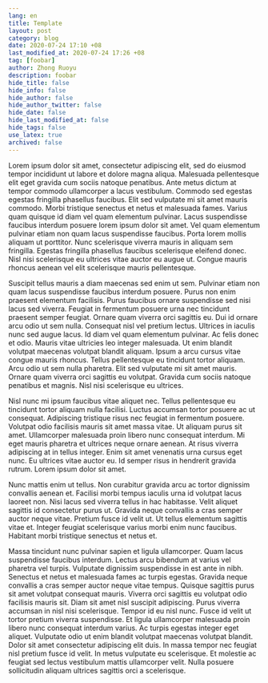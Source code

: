 ```yaml
---
lang: en
title: Template
layout: post
category: blog
date: 2020-07-24 17:10 +08
last_modified_at: 2020-07-24 17:26 +08
tag: [foobar]
author: Zhong Ruoyu
description: foobar
hide_title: false
hide_info: false
hide_author: false
hide_author_twitter: false
hide_date: false
hide_last_modified_at: false
hide_tags: false
use_latex: true
archived: false
---
```


Lorem ipsum dolor sit amet, consectetur adipiscing elit, sed do eiusmod tempor incididunt ut labore et dolore magna aliqua. Malesuada pellentesque elit eget gravida cum sociis natoque penatibus. Ante metus dictum at tempor commodo ullamcorper a lacus vestibulum. Commodo sed egestas egestas fringilla phasellus faucibus. Elit sed vulputate mi sit amet mauris commodo. Morbi tristique senectus et netus et malesuada fames. Varius quam quisque id diam vel quam elementum pulvinar. Lacus suspendisse faucibus interdum posuere lorem ipsum dolor sit amet. Vel quam elementum pulvinar etiam non quam lacus suspendisse faucibus. Porta lorem mollis aliquam ut porttitor. Nunc scelerisque viverra mauris in aliquam sem fringilla. Egestas fringilla phasellus faucibus scelerisque eleifend donec. Nisl nisi scelerisque eu ultrices vitae auctor eu augue ut. Congue mauris rhoncus aenean vel elit scelerisque mauris pellentesque.

Suscipit tellus mauris a diam maecenas sed enim ut sem. Pulvinar etiam non quam lacus suspendisse faucibus interdum posuere. Purus non enim praesent elementum facilisis. Purus faucibus ornare suspendisse sed nisi lacus sed viverra. Feugiat in fermentum posuere urna nec tincidunt praesent semper feugiat. Ornare quam viverra orci sagittis eu. Dui id ornare arcu odio ut sem nulla. Consequat nisl vel pretium lectus. Ultrices in iaculis nunc sed augue lacus. Id diam vel quam elementum pulvinar. Ac felis donec et odio. Mauris vitae ultricies leo integer malesuada. Ut enim blandit volutpat maecenas volutpat blandit aliquam. Ipsum a arcu cursus vitae congue mauris rhoncus. Tellus pellentesque eu tincidunt tortor aliquam. Arcu odio ut sem nulla pharetra. Elit sed vulputate mi sit amet mauris. Ornare quam viverra orci sagittis eu volutpat. Gravida cum sociis natoque penatibus et magnis. Nisl nisi scelerisque eu ultrices.

Nisl nunc mi ipsum faucibus vitae aliquet nec. Tellus pellentesque eu tincidunt tortor aliquam nulla facilisi. Luctus accumsan tortor posuere ac ut consequat. Adipiscing tristique risus nec feugiat in fermentum posuere. Volutpat odio facilisis mauris sit amet massa vitae. Ut aliquam purus sit amet. Ullamcorper malesuada proin libero nunc consequat interdum. Mi eget mauris pharetra et ultrices neque ornare aenean. At risus viverra adipiscing at in tellus integer. Enim sit amet venenatis urna cursus eget nunc. Eu ultrices vitae auctor eu. Id semper risus in hendrerit gravida rutrum. Lorem ipsum dolor sit amet.

Nunc mattis enim ut tellus. Non curabitur gravida arcu ac tortor dignissim convallis aenean et. Facilisi morbi tempus iaculis urna id volutpat lacus laoreet non. Nisi lacus sed viverra tellus in hac habitasse. Velit aliquet sagittis id consectetur purus ut. Gravida neque convallis a cras semper auctor neque vitae. Pretium fusce id velit ut. Ut tellus elementum sagittis vitae et. Integer feugiat scelerisque varius morbi enim nunc faucibus. Habitant morbi tristique senectus et netus et.

Massa tincidunt nunc pulvinar sapien et ligula ullamcorper. Quam lacus suspendisse faucibus interdum. Lectus arcu bibendum at varius vel pharetra vel turpis. Vulputate dignissim suspendisse in est ante in nibh. Senectus et netus et malesuada fames ac turpis egestas. Gravida neque convallis a cras semper auctor neque vitae tempus. Quisque sagittis purus sit amet volutpat consequat mauris. Viverra orci sagittis eu volutpat odio facilisis mauris sit. Diam sit amet nisl suscipit adipiscing. Purus viverra accumsan in nisl nisi scelerisque. Tempor id eu nisl nunc. Fusce id velit ut tortor pretium viverra suspendisse. Et ligula ullamcorper malesuada proin libero nunc consequat interdum varius. Ac turpis egestas integer eget aliquet. Vulputate odio ut enim blandit volutpat maecenas volutpat blandit. Dolor sit amet consectetur adipiscing elit duis. In massa tempor nec feugiat nisl pretium fusce id velit. In metus vulputate eu scelerisque. Et molestie ac feugiat sed lectus vestibulum mattis ullamcorper velit. Nulla posuere sollicitudin aliquam ultrices sagittis orci a scelerisque.
